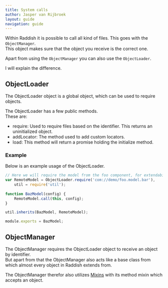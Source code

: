 ```yaml
---
title: System calls
author: Jasper van Rijbroek
layout: guide
navigation: guide
---
```


Within Raddish it is possible to call all kind of files. This goes with the ```ObjectManager```.  
This object makes sure that the object you receive is the correct one.

Apart from using the ```ObjectManager``` you can also use the ```ObjectLoader```.

I will explain the difference.

## ObjectLoader
The ObjectLoader object is a global object, which can be used to require objects.

The ObjectLoader has a few public methods.  
These are:

- require: Used to require files based on the identifier. This returns an uninitialized object.
- addLocator: The method used to add custom locators.
- load: This method will return a promise holding the initialize method.

### Example
Below is an example usage of the ObjectLoader.

```javascript
// Here we will require the model from the foo component, for extendability purposes.
var RemoteModel = ObjectLoader.require('com://demo/foo.model.bar'),
    util = require('util');
    
function BazModel(config) {
    RemoteModel.call(this, config);
}

util.inherits(BazModel, RemoteModel);

module.exports = BazModel;

```

## ObjectManager
The ObjectManager requires the ObjectLoader object to receive an object by identifier.  
But apart from that the ObjectManager also acts like a base class from which almost every object in Raddish extends from.

The ObjectManager therefor also utilizes [Mixins](/guide/advanced/mixins.html) with its method mixin which accepts an object.
